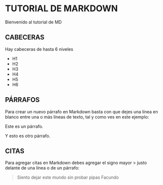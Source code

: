 # TUTORIAL DE MARKDOWN
Bienvenido al tutorial de MD
## CABECERAS
Hay cabeceras de hasta 6 niveles
* H1
* H2
* H3
* H4
* H5
* H6
## PÁRRAFOS
Para crear un nuevo párrafo en Markdown basta con que dejes una línea en blanco entre una o más líneas de texto, tal y como ves en este ejemplo:

Este es un párrafo.

Y esto es otro párrafo.
## CITAS
Para agregar citas en Markdown debes agregar el signo mayor > justo delante de una línea o de un párrafo:

> Siento dejar este mundo sin probar pipas Facundo